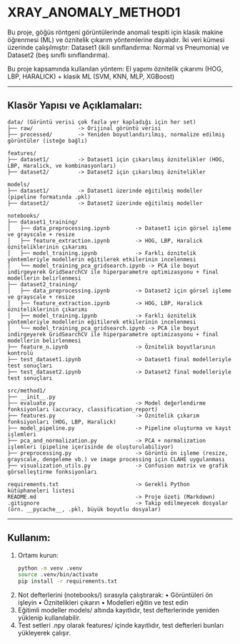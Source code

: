 XRAY_ANOMALY_METHOD1
====================

Bu proje, göğüs röntgeni görüntülerinde anomali tespiti için klasik makine öğrenmesi (ML) ve öznitelik çıkarım yöntemlerine dayalıdır. İki veri kümesi üzerinde çalışılmıştır: Dataset1 (ikili sınıflandırma: Normal vs Pneumonia) ve Dataset2 (beş sınıflı sınıflandırma). 


Bu proje kapsamında kullanılan yöntem: El yapımı öznitelik çıkarımı  (HOG, LBP, HARALICK) + klasik ML (SVM, KNN, MLP, XGBoost)

------------------------------
Klasör Yapısı ve Açıklamaları:
------------------------------
```
data/ (Görüntü verisi çok fazla yer kapladığı için her set)
├── raw/              -> Orijinal görüntü verisi
├── processed/        -> Yeniden boyutlandırılmış, normalize edilmiş görüntüler (isteğe bağlı)

features/
├── dataset1/         -> Dataset1 için çıkarılmış öznitelikler (HOG, LBP, Haralick, ve kombinasyonları)
├── dataset2/         -> Dataset2 için çıkarılmış öznitelikler

models/
├── dataset1/         -> Dataset1 üzerinde eğitilmiş modeller (pipeline formatında .pkl)
├── dataset2/         -> Dataset2 üzerinde eğitilmiş modeller

notebooks/
├── dataset1_training/
│   ├── data_preprocessing.ipynb        -> Dataset1 için görsel işleme ve grayscale + resize
│   ├── feature_extraction.ipynb        -> HOG, LBP, Haralick özniteliklerinin çıkarımı
│   ├── model_training.ipynb            -> Farklı öznitelik yöntemleriyle modellerin eğitilerek etkilerinin incelenmesi
│   └── model_training_pca_gridsearch.ipynb -> PCA ile boyut indirgeyerek GridSearchCV ile hiperparametre optimizasyonu + final modellerin belirlenmesi
├── dataset2_training/
│   ├── data_preprocessing.ipynb        -> Dataset2 için görsel işleme ve grayscale + resize
│   ├── feature_extraction.ipynb        -> HOG, LBP, Haralick özniteliklerinin çıkarımı
│   ├── model_training.ipynb            -> Farklı öznitelik yöntemleriyle modellerin eğitilerek etkilerinin incelenmesi
│   └── model_training_pca_gridsearch.ipynb -> PCA ile boyut indirgeyerek GridSearchCV ile hiperparametre optimizasyonu + final modellerin belirlenmesi
├── feature_n.ipynb                     -> Öznitelik boyutlarının kontrolü
├── test_dataset1.ipynb                 -> Dataset1 final modelleriyle test sonuçları
├── test_dataset2.ipynb                 -> Dataset2 final modelleriyle test sonuçları

src/method1/
├── __init__.py
├── evaluate.py                         -> Model değerlendirme fonksiyonları (accuracy, classification_report)
├── features.py                         -> Öznitelik çıkarım fonksiyonları (HOG, LBP, Haralick)
├── model_pipeline.py                   -> Pipeline oluşturma ve kayıt işlemleri
├── pca_and_normalization.py            -> PCA + normalization işlemleri (pipeline içerisinde de oluşturulabiliyor)
├── preprocessing.py                    -> Görüntü ön işleme (resize, grayscale, dengeleme vb.) ve image processing için CLAHE uygulanması 
├── visualization_utils.py              -> Confusion matrix ve grafik görselleştirme fonksiyonları

requirements.txt                        -> Gerekli Python kütüphaneleri listesi
README.md                               -> Proje özeti (Markdown)
.gitignore                              -> Takip edilmeyecek dosyalar (örn. __pycache__, .pkl, büyük boyutlu dosyalar)
```
------------------------------
Kullanım:
------------------------------
1. Ortamı kurun:
   ```bash
   python -m venv .venv
   source .venv/bin/activate
   pip install -r requirements.txt
2.	Not defterlerini (notebooks/) sırasıyla çalıştırarak:
	•	Görüntüleri ön işleyin
	•	Öznitelikleri çıkarın
	•	Modelleri eğitin ve test edin
3.	Eğitimli modeller models/ altında kayıtlıdır, test defterlerinde yeniden yüklenip kullanılabilir.
4.	Test setleri .npy olarak features/ içinde kayıtlıdır, test defterleri bunları yükleyerek çalışır.
